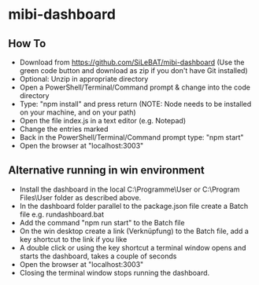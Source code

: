 # mibi-dashboard

## How To
- Download from https://github.com/SiLeBAT/mibi-dashboard (Use the green code button and download as zip if you don't have Git installed)
- Optional: Unzip in appropriate directory
- Open a PowerShell/Terminal/Command prompt & change into the code directory
- Type: "npm install" and press return (NOTE: Node needs to be installed on your machine, and on your path)
- Open the file index.js in a text editor (e.g. Notepad)
- Change the entries marked
- Back in the PowerShell/Terminal/Command prompt type: "npm start"
- Open the browser at "localhost:3003"

## Alternative running in win environment
- Install the dashboard in the local C:\Programme\User or C:\Program Files\User folder as described above.
- In the dashboard folder parallel to the package.json file create a Batch file e.g. rundashboard.bat
- Add the command "npm run start" to the Batch file
- On the win desktop create a link (Verknüpfung) to the Batch file, add a key shortcut to the link if you like
- A double click or using the key shortcut a terminal window opens and starts the dashboard, takes a couple of seconds
- Open the browser at "localhost:3003"
- Closing the terminal window stops running the dashboard.
